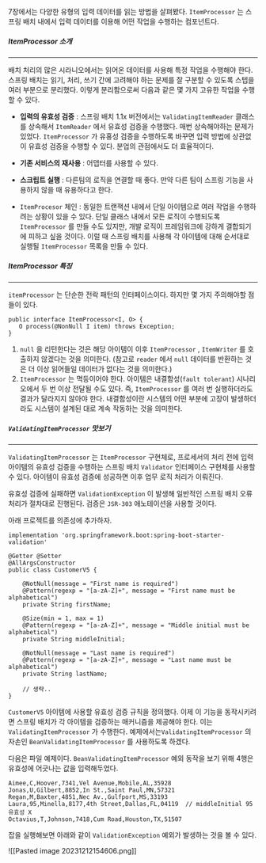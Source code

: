 7장에서는 다양한 유형의 입력 데이터를 읽는 방법을 살펴봤다. `ItemProcessor` 는 스프링 배치 내에서 입력 데이터를 이용해 어떤 작업을 수행하는 컴포넌트다.

##### ItemProcessor 소개
---
배치 처리의 많은 시라니오에서는 읽어온 데이터를 사용해 특정 작업을 수행해야 한다. 스프링 배치는 읽기, 처리, 쓰기 간에 고려해야 하는 문제를 잘 구분할 수 있도록 스텝을 여러 부분으로 분리했다. 이렇게 분리함으로써 다음과 같은 몇 가지 고유한 작업을 수행할 수 있다.

- **입력의 유효성 검증** : 스프링 배치 1.1x 버전에서는 `ValidatingItemReader` 클래스를 상속해서 `ItemReader` 에서 유효성 검증을 수행했다.  매번 상속해야하는 문제가 있었다.  `ItemProcessor` 가 유횽성 검증을 수행하도록 바꾸면 입력 방법에 상관없이 유효성 검증을 수행할 수 있다. 분업의 관점에서도 더 효율적이다.

- **기존 서비스의 재사용** : 어뎁터를 사용할 수 있다.

- **스크립트 실행** : 다른팀의 로직을 연결할 때 좋다. 만약 다른 팀이 스프링 기능을 사용하지 않을 때 유용하다고 한다.

- `ItemProcesor` 체인 : 동일한 트랜잭션 내에서 단일 아이템으로 여러 작업을 수행하려는 상황이 있을 수 있다. 단일 클래스 내에서 모든 로직이 수행되도록 `ItemProcessor` 를 만들 수도 있지만, 개발 로직이 프레임워크에 강하게 결합되기에 피하고 싶을 것이다. 이럴 때 스프링 배치를 사용해 각 아이템에 대해 순서대로 실행될 `ItemProcessor` 목록을 만들 수 있다.


##### ItemProcessor 특징
---

`itemProcessor` 는 단순한 전락 패턴의 인터페이스이다. 하지만 몇 가지 주의해야할 점들이 있다.

```
public interface ItemProcessor<I, O> {  
   O process(@NonNull I item) throws Exception;  
}
```


1. `null` 을 리턴한다는 것은 해당 아이템이 이후 `ItemProcessor` , `ItemWriter` 를 호출하지 않겠다는 것을 의미한다. (참고로 `reader` 에서 `null` 데이터를 반환하는 것은 더 이상 읽어들일 데이터가 없다는 것을 의미한다.)
2. `ItemProcessor` 는 멱등이어야 한다. 아이템은 내결함성(`fault tolerant`) 시나리오에서 두 번 이상 전달될 수도 있다. 즉, `ItemProcessor` 를 여러 번 실행하더라도 결과가 달라지지 않아야 한다.  내결함성이란 시스템의 어떤 부분에 고장이 발생하더라도 시스템이 설계된 대로 계속 작동하는 것을 의미한다.


##### `ValidatingItemProcessor` 맛보기
---

`ValidatingItemProcessor` 는 `ItemProcessor` 구현체로, 프로세서의 처리 전에 입력 아이템의 유효성 검증을 수행하는 스프링 배치 `Validator` 인터페이스 구현체를 사용할 수 있다. 아이템이 유효성 검증에 성공하면 이후 업무 로직 처리가 이뤄진다. 

유효성 검증에 실패하면 `ValidationException` 이 발생해 일반적인 스프링 배치 오류 처리가 절차대로 진행된다. 검증은 `JSR-303` 애노테이션을 사용할 것이다.

아래 프로젝트를 의존성에 추가하자.

```
implementation 'org.springframework.boot:spring-boot-starter-validation'
```


```
@Getter @Setter
@AllArgsConstructor  
public class CustomerV5 {  
  
    @NotNull(message = "First name is required")  
    @Pattern(regexp = "[a-zA-Z]+", message = "First name must be alphabetical")  
    private String firstName;  
  
    @Size(min = 1, max = 1)  
    @Pattern(regexp = "[a-zA-Z]+", message = "Middle initial must be alphabetical")  
    private String middleInitial;  
  
    @NotNull(message = "Last name is required")  
    @Pattern(regexp = "[a-zA-Z]+", message = "Last name must be alphabetical")  
    private String lastName;  
  
    // 생략..
}
```

`CustomerV5` 아이템에 사용할 유효성 검증 규칙을 정의했다. 이제 이 기능을 동작시키려면 스프링 배치가 각 아이템을 검증하는 매커니즘을 제공해야 한다. 이는 `ValidatingItemProcessor` 가 수행한다. 예제에서는``ValidatingItemProcessor`` 의 자손인 `BeanValidatingItemProcessor` 를 사용하도록 하겠다.

다음은 파일 예제이다.  `BeanValidatingItemProcessor` 예외 동작을 보기 위해 4행은 유효성에 어긋나는 값을 입력해두었다.

```
Aimee,C,Hoover,7341,Vel Avenue,Mobile,AL,35928  
Jonas,U,Gilbert,8852,In St.,Saint Paul,MN,57321  
Regan,M,Baxter,4851,Nec Av.,Gulfport,MS,33193  
Laura,95,Minella,8177,4th Street,Dallas,FL,04119  // middleInitial 95 유효성 X
Octavius,T,Johnson,7418,Cum Road,Houston,TX,51507
```

잡을 실행해보면 아래와 같이 `ValidationException` 예외가 발생하는 것을 볼 수 있다.

![[Pasted image 20231212154606.png]]

